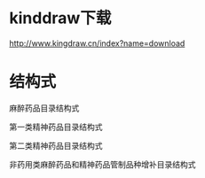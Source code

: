 # kinddraw下载
http://www.kingdraw.cn/index?name=download

# 结构式
麻醉药品目录结构式

第一类精神药品目录结构式

第二类精神药品目录结构式

非药用类麻醉药品和精神药品管制品种增补目录结构式
